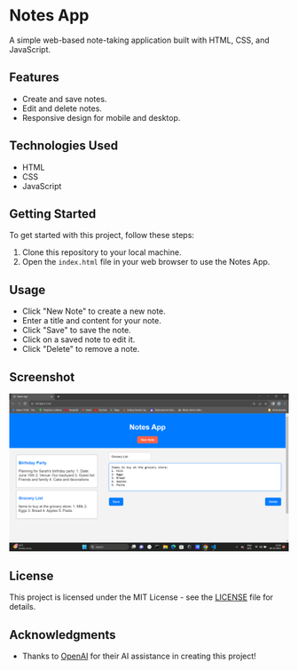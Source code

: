 # Notes App

A simple web-based note-taking application built with HTML, CSS, and JavaScript.

## Features

- Create and save notes.
- Edit and delete notes.
- Responsive design for mobile and desktop.

## Technologies Used

- HTML
- CSS
- JavaScript

## Getting Started

To get started with this project, follow these steps:

1. Clone this repository to your local machine.
2. Open the `index.html` file in your web browser to use the Notes App.

## Usage

- Click "New Note" to create a new note.
- Enter a title and content for your note.
- Click "Save" to save the note.
- Click on a saved note to edit it.
- Click "Delete" to remove a note.

## Screenshot

![Notes App Screenshot](./screenshot.png)

## License

This project is licensed under the MIT License - see the [LICENSE](LICENSE) file for details.

## Acknowledgments

- Thanks to [OpenAI](https://openai.com) for their AI assistance in creating this project!

